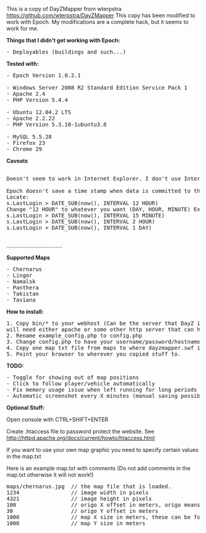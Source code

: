 This is a copy of DayZMapper from wterpstra
https://github.com/wterpstra/DayZMapper
This copy has been modified to work with Epoch. My modifications are a complete hack, but it seems to work for me. 

<b>Things that I didn't get working with Epoch:</b>
<pre>
- Deployables (buildings and such...)
</pre>

<b>Tested with:</b>
<pre>
- Epoch Version 1.0.2.1

- Windows Server 2008 R2 Standard Edition Service Pack 1
- Apache 2.4
- PHP Version 5.4.4

- Ubuntu 12.04.2 LTS
- Apache 2.2.22 
- PHP Version 5.3.10-1ubuntu3.8

- MySQL 5.5.28
- Firefox 23
- Chrome 29
</pre>

<b>Caveats</b>
<pre>

Doesn't seem to work in Internet Explorer. I don't use Internet Explorer, so I didn't attempt to fix this...

Epoch doesn't save a time stamp when data is committed to the database. So I had to use last login time. I set the query to show players that have logged in within the last 12 hours. You can change this in bin/data.php...
Locate:
s.LastLogin > DATE_SUB(now(), INTERVAL 12 HOUR)
Change "12 HOUR" to whatever you want (DAY, HOUR, MINUTE) Examples:
s.LastLogin > DATE_SUB(now(), INTERVAL 15 MINUTE)
s.LastLogin > DATE_SUB(now(), INTERVAL 2 HOUR)
s.LastLogin > DATE_SUB(now(), INTERVAL 1 DAY)

</pre>


....................................

<b>Supported Maps</b>
<pre>
- Chernarus
- Lingor
- Namalsk
- Panthera
- Takistan
- Taviana
</pre>

<b>How to install:</b>

<pre>
1. Copy bin/* to your webhost (Can be the server that DayZ is running on but you
will need either apache or some other http server that can handle php)
2. Rename example_config.php to config.php
3. Change config.php to have your username/password/hostname etc.
4. Copy one map txt file from maps to where dayzmapper.swf is and rename to map.txt
5. Point your browser to wherever you copied stuff to.
</pre>

<b>TODO:</b>
<pre>
- Toggle for showing out of map positions
- Click to follow player/vehicle automatically
- Fix memory usage issue when left running for long periods
- Automatic screenshot every X minutes (manual saving possible via console saveScreenshot command)
</pre>

<b>Optional Stuff:</b>

Open console with CTRL+SHIFT+ENTER

Create .htaccess file to password protect the website. See http://httpd.apache.org/docs/current/howto/htaccess.html

If you want to use your own map graphic you need to specify certain values in the map.txt

Here is an example map.txt with comments (Do not add comments in the map.txt otherwise it will not work!)
<pre>
maps/chernarus.jpg 	// the map file that is loaded.
1234 				// image width in pixels
4321 				// image height in pixels
100 				// origo X offset in meters, origo means coordinates 0,0
30 					// origo Y offset in meters
1000 				// map X size in meters, these can be found in the dayz database
1000 				// map Y size in meters
</pre>
